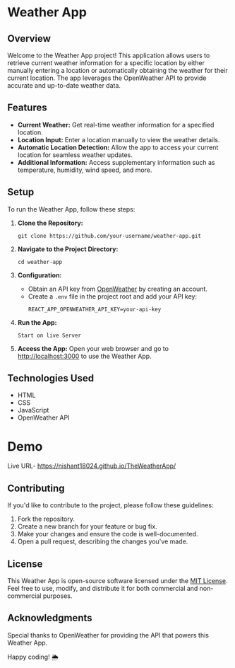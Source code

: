 # Weather App

## Overview

Welcome to the Weather App project! This application allows users to retrieve current weather information for a specific location by either manually entering a location or automatically obtaining the weather for their current location. The app leverages the OpenWeather API to provide accurate and up-to-date weather data.

## Features

- **Current Weather:** Get real-time weather information for a specified location.
- **Location Input:** Enter a location manually to view the weather details.
- **Automatic Location Detection:** Allow the app to access your current location for seamless weather updates.
- **Additional Information:** Access supplementary information such as temperature, humidity, wind speed, and more.

## Setup

To run the Weather App, follow these steps:

1. **Clone the Repository:**
   ```
   git clone https://github.com/your-username/weather-app.git
   ```

2. **Navigate to the Project Directory:**
   ```
   cd weather-app
   ```

3. **Configuration:**
   - Obtain an API key from [OpenWeather](https://openweathermap.org/) by creating an account.
   - Create a `.env` file in the project root and add your API key:
     ```env
     REACT_APP_OPENWEATHER_API_KEY=your-api-key
     ```

4. **Run the App:**
   ```
   Start on live Server
   ```

6. **Access the App:**
   Open your web browser and go to [http://localhost:3000](http://localhost:3000) to use the Weather App.

## Technologies Used

- HTML
- CSS
- JavaScript
- OpenWeather API

# Demo
Live URL- https://nishant18024.github.io/TheWeatherApp/

## Contributing

If you'd like to contribute to the project, please follow these guidelines:

1. Fork the repository.
2. Create a new branch for your feature or bug fix.
3. Make your changes and ensure the code is well-documented.
4. Open a pull request, describing the changes you've made.

## License

This Weather App is open-source software licensed under the [MIT License](LICENSE). Feel free to use, modify, and distribute it for both commercial and non-commercial purposes.

## Acknowledgments

Special thanks to OpenWeather for providing the API that powers this Weather App.

Happy coding! 🌦️

